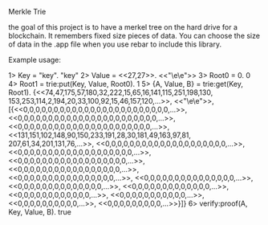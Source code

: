 Merkle Trie

the goal of this project is to have a merkel tree on the hard drive for a blockchain.
It remembers fixed size pieces of data. You can choose the size of data in the .app file when you use rebar to include this library.

Example usage:

1> Key = "key".
"key"
2> Value  = <<27,27>>.
<<"\e\e">>
3> Root0 = 0.
0
4> Root1 = trie:put(Key, Value, Root0).
1
5> {A, Value, B} = trie:get(Key, Root1).
{<<74,47,175,57,180,32,222,15,65,16,141,115,251,198,130,
   153,253,114,2,194,20,33,100,92,15,46,157,120,...>>,
 <<"\e\e">>,
 [{<<0,0,0,0,0,0,0,0,0,0,0,0,0,0,0,0,0,0,0,0,0,0,0,0,...>>,
   <<0,0,0,0,0,0,0,0,0,0,0,0,0,0,0,0,0,0,0,0,0,0,0,...>>,
   <<0,0,0,0,0,0,0,0,0,0,0,0,0,0,0,0,0,0,0,0,0,0,...>>,
   <<131,151,102,148,90,150,233,191,28,30,181,49,163,97,81,
     207,61,34,201,131,76,...>>,
   <<0,0,0,0,0,0,0,0,0,0,0,0,0,0,0,0,0,0,0,0,...>>,
   <<0,0,0,0,0,0,0,0,0,0,0,0,0,0,0,0,0,0,0,...>>,
   <<0,0,0,0,0,0,0,0,0,0,0,0,0,0,0,0,0,0,...>>,
   <<0,0,0,0,0,0,0,0,0,0,0,0,0,0,0,0,0,...>>,
   <<0,0,0,0,0,0,0,0,0,0,0,0,0,0,0,0,...>>,
   <<0,0,0,0,0,0,0,0,0,0,0,0,0,0,0,...>>,
   <<0,0,0,0,0,0,0,0,0,0,0,0,0,0,...>>,
   <<0,0,0,0,0,0,0,0,0,0,0,0,0,...>>,
   <<0,0,0,0,0,0,0,0,0,0,0,0,...>>,
   <<0,0,0,0,0,0,0,0,0,0,0,...>>,
   <<0,0,0,0,0,0,0,0,0,0,...>>,
   <<0,0,0,0,0,0,0,0,0,...>>}]}
6> verify:proof(A, Key, Value, B).
true
